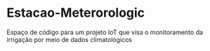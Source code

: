 # Estacao-Meterorologic
Espaço de código para um projeto IoT que visa o monitoramento da irrigação por meio de dados climatológicos
